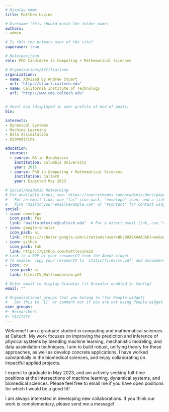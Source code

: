 ```yaml
---
# Display name
title: Matthew Levine

# Username (this should match the folder name)
authors:
- admin

# Is this the primary user of the site?
superuser: true

# Role/position
role: PhD Candidate in Computing + Mathematical Sciences

# Organizations/Affiliations
organizations:
- name: Advised by Andrew Stuart
  url: "http://stuart.caltech.edu"
- name: California Institute of Technology
  url: "http://www.cms.caltech.edu"


# Short bio (displayed in user profile at end of posts)
bio:

interests:
- Dynamical Systems
- Machine Learning
- Data Assimilation
- Biomedicine

education:
  courses:
  - course: BA in Biophysics
    institution: Columbia University
    year: 2015
  - course: PhD in Computing + Mathematical Sciences
    institution: Caltech
    year: Expected May 2023

# Social/Academic Networking
# For available icons, see: https://sourcethemes.com/academic/docs/page-builder/#icons
#   For an email link, use "fas" icon pack, "envelope" icon, and a link in the
#   form "mailto:your-email@example.com" or "#contact" for contact widget.
social:
- icon: envelope
  icon_pack: fas
  link: "mailto:mlevine@caltech.edu"  # For a direct email link, use "mailto:mlevine@caltech.edu".
- icon: google-scholar
  icon_pack: ai
  link: https://scholar.google.com/citations?user=QUs08XEAAAAJ&hl=en&authuser=1
- icon: github
  icon_pack: fab
  link: https://github.com/mattlevine22
# Link to a PDF of your resume/CV from the About widget.
# To enable, copy your resume/CV to `static/files/cv.pdf` and uncomment the lines below.
- icon: cv
  icon_pack: ai
  link: files/CV_MatthewLevine.pdf

# Enter email to display Gravatar (if Gravatar enabled in Config)
email: ""

# Organizational groups that you belong to (for People widget)
#   Set this to `[]` or comment out if you are not using People widget.
user_groups:
#- Researchers
#- Visitors
---
```


Welcome! I am a graduate student in computing and mathematical sciences at Caltech. My work focuses on improving the prediction and inference of physical systems by blending machine learning, mechanistic modeling, and data assimilation techniques. I aim to build robust, unifying theory for these approaches, as well as develop concrete applications. I have worked substantially in the biomedical sciences, and enjoy collaborating on impactful applied projects.

I expect to graduate in May 2023, and am actively seeking full-time positions at the intersections of machine learning, dynamical systems, and biomedical sciences. Please feel free to email me if you have open positions for which I would be a good fit!

I am always interested in developing new collaborations. If you think our work is complementary, please send me a message!
